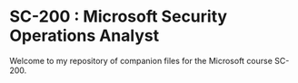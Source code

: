 # SC-200 : Microsoft Security Operations Analyst

Welcome to my repository of companion files for the Microsoft course SC-200.

